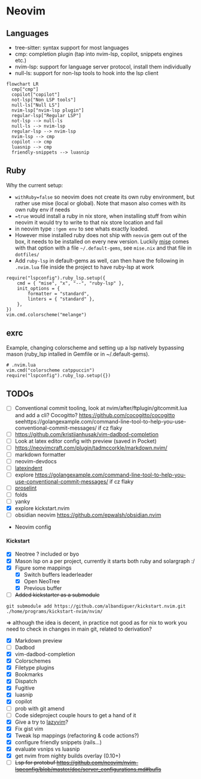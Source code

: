 # Neovim

## Languages 
- tree-sitter: syntax support for most languages
- cmp: completion plugin (tap into nvim-lsp, copilot, snippets engines etc.)
- nvim-lsp: support for language server protocol, install them individually
- null-ls: support for non-lsp tools to hook into the lsp client 
```mermaid
flowchart LR
  cmp["cmp"]
  copilot["copilot"]
  not-lsp["Non LSP tools"]
  null-ls["Null LS"]
  nvim-lsp["nvim-lsp plugin"]
  regular-lsp["Regular LSP"]
  not-lsp --> null-ls
  null-ls --> nvim-lsp
  regular-lsp --> nvim-lsp
  nvim-lsp --> cmp
  copilot --> cmp
  luasnip --> cmp
  friendly-snippets --> luasnip
```

## Ruby

Why the current setup:

- `withRuby=false` so neovim does not create its own ruby environment, but rather use mise (local or global). Note that mason also comes with its own ruby env if needs
- `=true` would install a ruby in nix store, when installing stuff from wihin neovim it would try to write to that nix store location and fail
- in neovim type `:!gem env` to see whats exactly loaded. 
- However mise installed ruby does not ship with `neovim` gem out of the box, it needs to be installed on every new version. Luckily [mise]() comes with that option with a file `~/.default-gems`, see `mise.nix` and that file in `dotfiles/`
- Add `ruby-lsp` in default-gems as well, can then have the following in `.nvim.lua` file inside the project to have ruby-lsp at work
```
require("lspconfig").ruby_lsp.setup({
	cmd = { "mise", "x", "--", "ruby-lsp" },
	init_options = {
		formatter = "standard",
		linters = { "standard" },
	},
})
vim.cmd.colorscheme("melange")
```


## exrc

Example, changing colorscheme and setting up a lsp natively bypassing mason
(ruby_lsp intalled in Gemfile or in ~/.default-gems).
```
# .nvim.lua
vim.cmd("colorscheme catppuccin")
require("lspconfig").ruby_lsp.setup({})
```


## TODOs
- [ ] Conventional commit tooling, look at nvim/after/ftplugin/gitcommit.lua and add a cli? Cocogitto? https://github.com/cocogitto/cocogitto seehttps://golangexample.com/command-line-tool-to-help-you-use-conventional-commit-messages/ if cz flaky
- [ ] https://github.com/kristijanhusak/vim-dadbod-completion
- [ ] Look at latex editor config with preview (saved in Pocket)
- [ ] https://neovimcraft.com/plugin/tadmccorkle/markdown.nvim/
- [ ] markdown formatter
- [ ] neovim-devdocs
- [ ] [latexindent](https://tex.stackexchange.com/questions/390433/how-can-i-install-latexindent-on-macos)
- [ ] explore https://golangexample.com/command-line-tool-to-help-you-use-conventional-commit-messages/ if cz flaky
- [ ] [proselint]()
- [ ] folds
- [ ] yanky
- [x] explore kickstart.nvim 
- [ ] obsidian neovim https://github.com/epwalsh/obsidian.nvim
- Neovim config

#### Kickstart
- [x] Neotree ? included or byo
- [x] Mason lsp on a per project, currently it starts both ruby and solargraph :/
- [x] Figure some mappings 
  - [x] Switch buffers leaderleader
  - [x] Open NeoTree
  - [x] Previous buffer
- [ ] ~~Added kickstarter as a submodule~~
```shell
git submodule add https://github.com/albandiguer/kickstart.nvim.git ./home/programs/kickstart-nvim/nvim/
```
=> although the idea is decent, in practice not good as for nix to work you need to check in changes in main git, related to derivation?
- [x] Markdown preview
- [ ] Dadbod
- [x] vim-dadbod-completion
- [x] Colorschemes
- [x] Filetype plugins
- [x] Bookmarks
- [x] Dispatch
- [x] Fugitive
- [x] luasnip
- [x] copilot
- [ ] prob with git amend 
- [ ] Code sideproject couple hours to get a hand of it
- [x] Give a try to [lazyvim](https://github.com/LazyVim/LazyVim/)?
- [x] Fix gist vim 
- [x] Tweak lsp mappings (refactoring & code actions?)
- [x] configure friendly snippets (rails...)
- [x] evaluate vsnips vs luasnip
- [x] get nvim from nighty builds overlay (0.10+)
- [ ] ~~Lsp for protobuf https://github.com/neovim/nvim-lspconfig/blob/master/doc/server_configurations.md#bufls~~
